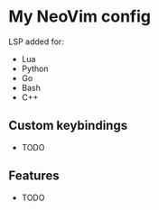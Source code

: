 # My NeoVim config
LSP added for:
- Lua
- Python
- Go
- Bash
- C++

## Custom keybindings
- TODO

## Features
- TODO
